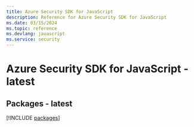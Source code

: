 ```yaml
---
title: Azure Security SDK for JavaScript
description: Reference for Azure Security SDK for JavaScript
ms.date: 03/15/2024
ms.topic: reference
ms.devlang: javascript
ms.service: security
---
```

# Azure Security SDK for JavaScript - latest
## Packages - latest
[!INCLUDE [packages](security-index.md)]